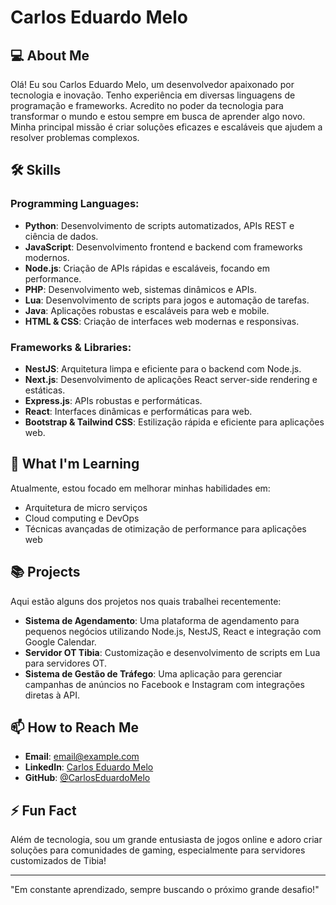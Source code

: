 # Carlos Eduardo Melo

## 💻 About Me
Olá! Eu sou Carlos Eduardo Melo, um desenvolvedor apaixonado por tecnologia e inovação. Tenho experiência em diversas linguagens de programação e frameworks. Acredito no poder da tecnologia para transformar o mundo e estou sempre em busca de aprender algo novo. Minha principal missão é criar soluções eficazes e escaláveis que ajudem a resolver problemas complexos.

## 🛠 Skills

### Programming Languages:
- **Python**: Desenvolvimento de scripts automatizados, APIs REST e ciência de dados.
- **JavaScript**: Desenvolvimento frontend e backend com frameworks modernos.
- **Node.js**: Criação de APIs rápidas e escaláveis, focando em performance.
- **PHP**: Desenvolvimento web, sistemas dinâmicos e APIs.
- **Lua**: Desenvolvimento de scripts para jogos e automação de tarefas.
- **Java**: Aplicações robustas e escaláveis para web e mobile.
- **HTML & CSS**: Criação de interfaces web modernas e responsivas.

### Frameworks & Libraries:
- **NestJS**: Arquitetura limpa e eficiente para o backend com Node.js.
- **Next.js**: Desenvolvimento de aplicações React server-side rendering e estáticas.
- **Express.js**: APIs robustas e performáticas.
- **React**: Interfaces dinâmicas e performáticas para web.
- **Bootstrap & Tailwind CSS**: Estilização rápida e eficiente para aplicações web.

## 🌱 What I'm Learning
Atualmente, estou focado em melhorar minhas habilidades em:
- Arquitetura de micro serviços
- Cloud computing e DevOps
- Técnicas avançadas de otimização de performance para aplicações web

## 📚 Projects
Aqui estão alguns dos projetos nos quais trabalhei recentemente:
- **Sistema de Agendamento**: Uma plataforma de agendamento para pequenos negócios utilizando Node.js, NestJS, React e integração com Google Calendar.
- **Servidor OT Tibia**: Customização e desenvolvimento de scripts em Lua para servidores OT.
- **Sistema de Gestão de Tráfego**: Uma aplicação para gerenciar campanhas de anúncios no Facebook e Instagram com integrações diretas à API.

## 📫 How to Reach Me
- **Email**: email@example.com
- **LinkedIn**: [Carlos Eduardo Melo](https://www.linkedin.com/in/carlos-melo-18671332a/)
- **GitHub**: [@CarlosEduardoMelo](https://github.com/carloseduardo-melo)

## ⚡ Fun Fact
Além de tecnologia, sou um grande entusiasta de jogos online e adoro criar soluções para comunidades de gaming, especialmente para servidores customizados de Tibia!

---

"Em constante aprendizado, sempre buscando o próximo grande desafio!"

